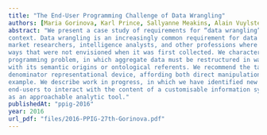 ```yaml
---
title: "The End-User Programming Challenge of Data Wrangling"
authors: [Maria Gorinova, Karl Prince, Sallyanne Meakins, Alain Vuylsteke, Matthew Jones, Alan Blackwell]
abstract: "We present a case study of requirements for “data wrangling” capabilities in a healthcare application
context. Data wrangling is an increasingly common requirement for data scientists, policy makers,
market researchers, intelligence analysts, and other professions where existing data must be used in
ways that were not envisioned when it was first collected. We characterise data wrangling as a
programming problem, in which aggregate data must be restructured in ways that remain consistent
with its semantic origins or ontological referents. We recommend the table as a lowest common
denominator representational device, affording both direct manipulation and programming by
example. We describe work in progress, in which we have identified new opportunities for clinical
end-users to interact with the content of a customisable information system, through a focus on tables
as an approachable analytic tool."
publishedAt: "ppig-2016"
year: 2016
url_pdf: "files/2016-PPIG-27th-Gorinova.pdf"
---
```

